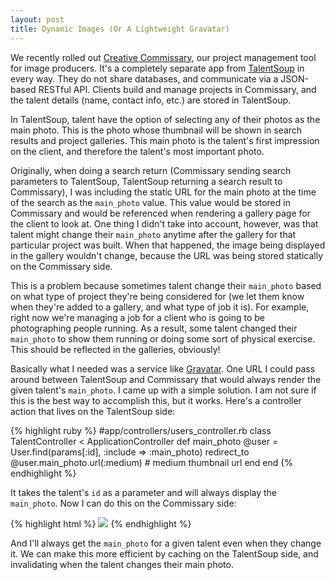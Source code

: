 ```yaml
---
layout: post
title: Dynamic Images (Or A Lightweight Gravatar)
---
```

<p>We recently rolled out <a href="https://talentsoup.com/producers">Creative Commissary</a>, our project management tool for image producers.  It's a completely separate app from <a href="https://talentsoup.com">TalentSoup</a> in every way.  They do not share databases, and communicate via a JSON-based RESTful API.  Clients build and manage projects in Commissary, and the talent details (name, contact info, etc.) are stored in TalentSoup.</p>

<p>In TalentSoup, talent have the option of selecting any of their photos as the main photo.  This is the photo whose thumbnail will be shown in search results and project galleries.  This main photo is the talent's first impression on the client, and therefore the talent's most important photo.</p>

<p>Originally, when doing a search return (Commissary sending search parameters to TalentSoup, TalentSoup returning a search result to Commissary), I was including the static URL for the main photo at the time of the search as the <code>main_photo</code> value.  This value would be stored in Commissary and would be referenced when rendering a gallery page for the client to look at.  One thing I didn't take into account, however, was that talent might change their <code>main_photo</code> anytime after the gallery for that particular project was built.  When that happened, the image being displayed in the gallery wouldn't change, because the URL was being stored statically on the Commissary side.</p>

<p>This is a problem because sometimes talent change their <code>main_photo</code> based on what type of project they're being considered for (we let them know when they're added to a gallery, and what type of job it is).  For example, right now we're managing a job for a client who is going to be photographing people running.  As a result, some talent changed their <code>main_photo</code> to show them running or doing some sort of physical exercise.  This should be reflected in the galleries, obviously!</p>

<p>Basically what I needed was a service like <a href="http://gravatar.com">Gravatar</a>.  One URL I could pass around between TalentSoup and Commissary that would always render the given talent's <code>main_photo</code>.  I came up with a simple solution.  I am not sure if this is the best way to accomplish this, but it works. Here's a controller action that lives on the TalentSoup side:</p>

<p>
{% highlight ruby %}
#app/controllers/users_controller.rb
class TalentController < ApplicationController
  def main_photo
    @user = User.find(params[:id], :include => :main_photo)
    redirect_to @user.main_photo.url(:medium) # medium thumbnail url
  end
end
{% endhighlight %}
</p>

<p>It takes the talent's <code>id</code> as a parameter and will always display the <code>main_photo</code>.  Now I can do this on the Commissary side:</p>

<p>
{% highlight html %}
<img src="https://talentsoup.com/talent/<%= @talent.id %>/main_photo" />
{% endhighlight %}
</p>

<p>And I'll always get the <code>main_photo</code> for a given talent even when they change it.  We can make this more efficient by caching on the TalentSoup side, and invalidating when the talent changes their main photo.</p>